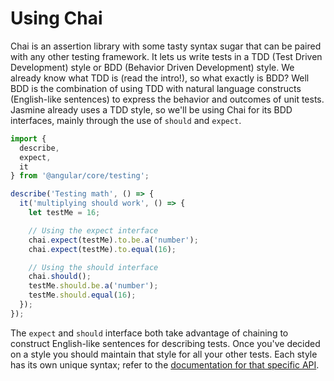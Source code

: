 # Using Chai

Chai is an assertion library with some tasty syntax sugar that can be paired with any other testing framework. It lets us write tests in a TDD (Test Driven Development) style or BDD (Behavior Driven Development) style. We already know what TDD is (read the intro!), so what exactly is BDD? Well BDD is the combination of using TDD with natural language constructs (English-like sentences) to express the behavior and outcomes of unit tests. Jasmine already uses a TDD style, so we'll be using Chai for its BDD interfaces, mainly through the use of `should` and `expect`.

```js
import {
  describe,
  expect,
  it
} from '@angular/core/testing';

describe('Testing math', () => {
  it('multiplying should work', () => {
    let testMe = 16;

    // Using the expect interface
    chai.expect(testMe).to.be.a('number');
    chai.expect(testMe).to.equal(16);

    // Using the should interface
    chai.should();
    testMe.should.be.a('number');
    testMe.should.equal(16);
  });
});
```

The `expect` and `should` interface both take advantage of chaining to construct English-like sentences for describing tests. Once you've decided on a style you should maintain that style for all your other tests. Each style has its own unique syntax; refer to the [documentation for that specific API](http://Chaijs.com/guide/styles/).
